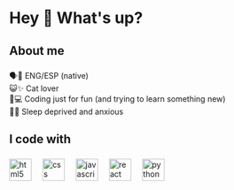 <h1 align="left">Hey 👋 What's up?</h1>

###

<h2 align="left">About me</h2>

###

<p align="left">🗣️👋 ENG/ESP (native)<br>😺✨ Cat lover<br>👾💻 Coding just for fun (and trying to learn something new)<br>🍃💧 Sleep deprived and anxious</p>

###

<h2 align="left">I code with</h2>

###

<div align="left">
  <img src="https://img.icons8.com/?size=100&id=20909&format=png&color=000000" height="40" alt="html5 logo"  />
  <img width="12" />
  <img src="https://img.icons8.com/?size=100&id=21278&format=png&color=000000" height="40" alt="css logo"  />
  <img width="12" />
  <img src="https://cdn.jsdelivr.net/gh/devicons/devicon/icons/javascript/javascript-original.svg" height="40" alt="javascript logo"  />
  <img width="12" />
  <img src="https://cdn.jsdelivr.net/gh/devicons/devicon/icons/react/react-original.svg" height="40" alt="react logo"  />
  <img width="12" />
  <img src="https://img.icons8.com/?size=100&id=13441&format=png&color=000000" height="40" alt="python logo"  />
  <img width="12" />
</div>

###
